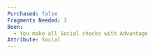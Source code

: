 ```yaml
---
Purchased: false
Fragments Needed: 3
Boon:
  - You make all Social checks with Advantage
Attribute: Social
---
```

